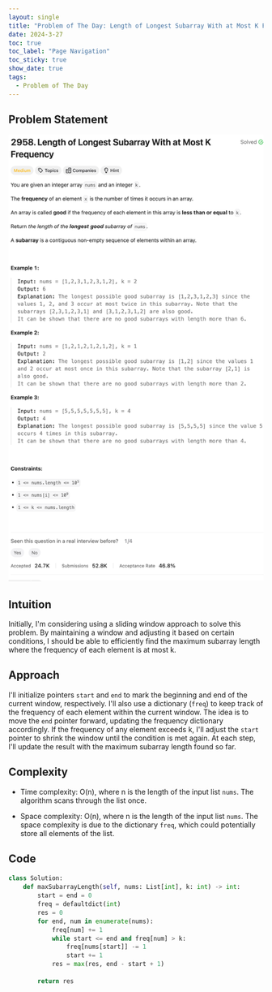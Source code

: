 ```yaml
---
layout: single
title: "Problem of The Day: Length of Longest Subarray With at Most K Frequency"
date: 2024-3-27
toc: true
toc_label: "Page Navigation"
toc_sticky: true
show_date: true
tags:
  - Problem of The Day
---
```


## Problem Statement

![problem-2958](/assets/images/2024-03-27_18-59-50-problem-2958.png)

## Intuition

Initially, I'm considering using a sliding window approach to solve this problem. By maintaining a window and adjusting it based on certain conditions, I should be able to efficiently find the maximum subarray length where the frequency of each element is at most k.

## Approach

I'll initialize pointers `start` and `end` to mark the beginning and end of the current window, respectively. I'll also use a dictionary (`freq`) to keep track of the frequency of each element within the current window. The idea is to move the `end` pointer forward, updating the frequency dictionary accordingly. If the frequency of any element exceeds k, I'll adjust the `start` pointer to shrink the window until the condition is met again. At each step, I'll update the result with the maximum subarray length found so far.

## Complexity

- Time complexity:
  O(n), where n is the length of the input list `nums`. The algorithm scans through the list once.

- Space complexity:
  O(n), where n is the length of the input list `nums`. The space complexity is due to the dictionary `freq`, which could potentially store all elements of the list.

## Code

```python
class Solution:
    def maxSubarrayLength(self, nums: List[int], k: int) -> int:
        start = end = 0
        freq = defaultdict(int)
        res = 0
        for end, num in enumerate(nums):
            freq[num] += 1
            while start <= end and freq[num] > k:
                freq[nums[start]] -= 1
                start += 1
            res = max(res, end - start + 1)

        return res
```
